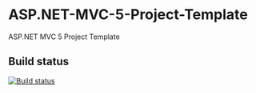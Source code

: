 # ASP.NET-MVC-5-Project-Template
ASP.NET MVC 5 Project Template

## Build status
[![Build status](https://ci.appveyor.com/api/projects/status/i9vevml0ql60rg27?svg=true)](https://ci.appveyor.com/project/SimeonGerginov/asp-net-mvc-5-project-template)